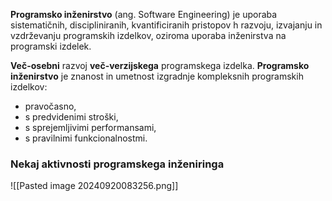 **Programsko inženirstvo** (ang. Software Engineering) je uporaba
sistematičnih, discipliniranih, kvantificiranih pristopov h razvoju,
izvajanju in vzdrževanju programskih izdelkov, oziroma uporaba
inženirstva na programski izdelek.

**Več-osebni** razvoj **več-verzijskega** programskega izdelka.
**Programsko inženirstvo** je znanost in umetnost izgradnje kompleksnih
programskih izdelkov:
- pravočasno,
- s predvidenimi stroški,
- s sprejemljivimi performansami,
- s pravilnimi funkcionalnostmi.

### Nekaj aktivnosti programskega inženiringa
![[Pasted image 20240920083256.png]]